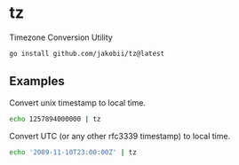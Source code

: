 # tz
Timezone Conversion Utility

```sh
go install github.com/jakobii/tz@latest
```


## Examples

Convert unix timestamp to local time.

```sh
echo 1257894000000 | tz
```

Convert UTC (or any other rfc3339 timestamp) to local time.

```sh
echo '2009-11-10T23:00:00Z' | tz 
```